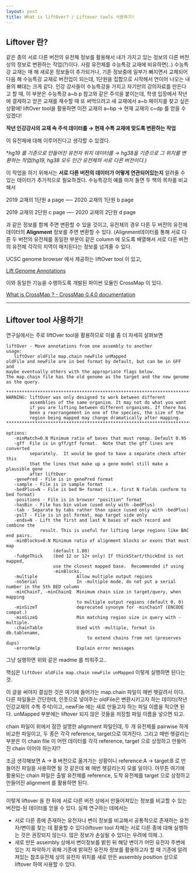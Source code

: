```yaml
---
layout: post
title: What is liftOver? / Liftover tools 사용하기!
---
```

## Liftover 란?

같은 종의 서로 다른 버전의 유전체 정보를 활용해서 내가 가지고 있는 정보의 다른 버전상의 정보로 변환하는 작업(?)이다. 사람 유전체를 수능특강 교재에 비유하면(..) 수능특강 교재는 매 해 새로운 정보들이 추가되거나, 기존 정보중에 일부가 빠지면서 교체되어 다음 해 수능특강 교재로 버전업이 되는데, 1단원을 집합으로 시작해서 연이어 나오는 내용의 뼈대는 크게 같다. 인강 강사들이 수능특강을 가지고 자기만의 강의자료를 만든다고 할 때, 이 부분은 수능특강 a~b p  참고와 같은 주석을 붙이는데, 학생 입장에서 작년에 결제하고 얻은 교재를 재수할 때 또 써먹으려고 새 교재에서 a~b 페이지를 찾고 싶은 상황에!  liftOver tool을 활용하면 이전 교재의 a~bp → 현재 교재의 c~dp 를 얻을 수 있겠다! 

**작년 인강강사의 교재 속 주석 데이터를 → 현재 수특 교재에 맞도록 변환하는 작업**

이 유전체에 대해 이루어진다고 생각할 수 있겠다.

**hg19 를 기준으로 만들어진 유전자 위치 데이터를 → hg38을 기준으로 그 위치를 변환하는 작업(*hg19, hg38 모두 인간 유전체의 서로 다른 버전이다.)**

이 작업을 하기 위해서는 **서로 다른 버전의 데이터가 어떻게 연관되어있는지** 알려줄 수 있는 데이터가 추가적으로 필요하겠다. 수능특강의 예를 마저 들면 두 책의 목차를 비교해서

2019 교재의 1단원 a page —- 2020 교재의 1단원 b page 

2019 교재의 2단원 c page —- 2020 교재의 2단원 d page 

과 같은 정보를 함께 주면 변환할 수 있을 것이고, 유전체의 경우 다른 두 버전의 유전체 데이터의 **Alignment** 정보를 주면 변환할 수 있다. (Alignment데이터를 통해 서로 다른 두 버전의 유전체를 동일한 부분이 같은 column 에 오도록 배열해서 서로 다른 버전의 유전체 각각의 지역이 매치된다는 정보를 넘겨줄 수 있다.

UCSC genome browser 에서 제공하는 liftOver tool 이 있고, 

[Lift Genome Annotations](https://genome.ucsc.edu/cgi-bin/hgLiftOver)

이와 동일한 기능을 수행하도록 개발된 파이썬 모듈인 CrossMap 이 있다.

[What is CrossMap ? - CrossMap 0.4.0 documentation](http://crossmap.sourceforge.net/)

---
## Liftover tool 사용하기!
연구실에서는 주로 liftOver tool을 활용하므로 이를 좀 더 자세히 살펴보면 

    liftOver - Move annotations from one assembly to another
    usage:
       liftOver oldFile map.chain newFile unMapped
    oldFile and newFile are in bed format by default, but can be in GFF and
    maybe eventually others with the appropriate flags below.
    The map.chain file has the old genome as the target and the new genome
    as the query.
    
    ***********************************************************************
    WARNING: liftOver was only designed to work between different
             assemblies of the same organism. It may not do what you want
             if you are lifting between different organisms. If there has
             been a rearrangement in one of the species, the size of the
             region being mapped may change dramatically after mapping.
    ***********************************************************************
    
    options:
       -minMatch=0.N Minimum ratio of bases that must remap. Default 0.95
       -gff  File is in gff/gtf format.  Note that the gff lines are converted
             separately.  It would be good to have a separate check after this
             that the lines that make up a gene model still make a plausible gene
             after liftOver
       -genePred - File is in genePred format
       -sample - File is in sample format
       -bedPlus=N - File is bed N+ format (i.e. first N fields conform to bed format)
       -positions - File is in browser "position" format
       -hasBin - File has bin value (used only with -bedPlus)
       -tab - Separate by tabs rather than space (used only with -bedPlus)
       -pslT - File is in psl format, map target side only
       -ends=N - Lift the first and last N bases of each record and combine the
                 result. This is useful for lifting large regions like BAC end pairs.
       -minBlocks=0.N Minimum ratio of alignment blocks or exons that must map
                      (default 1.00)
       -fudgeThick    (bed 12 or 12+ only) If thickStart/thickEnd is not mapped,
                      use the closest mapped base.  Recommended if using 
                      -minBlocks.
       -multiple               Allow multiple output regions
       -noSerial               In -multiple mode, do not put a serial number in the 5th BED column
       -minChainT, -minChainQ  Minimum chain size in target/query, when mapping
                               to multiple output regions (default 0, 0)
       -minSizeT               deprecated synonym for -minChainT (ENCODE compat.)
       -minSizeQ               Min matching region size in query with -multiple.
       -chainTable             Used with -multiple, format is db.tablename,
                                   to extend chains from net (preserves dups)
       -errorHelp              Explain error messages

그냥 실행하면 위와 같은 readme 를 띄워주고.. 

핵심은  `liftOver oldFile map.chain newFile unMapped` 이렇게 실행하면 된다는 것. 

이 글을 써야지 결심한 것은 여기에 들어가는 map.chain 파일이 매번 헷갈려서 이다. 다른 파일들은 간단한데, 인풋으로 넣어주는 oldFile은 변환시키고자 하는 데이터(작년 인강교재의 수특 주석)이고, newFile 에는 새로 만들고자 하는 파일 이름을 적으면 된다. unMapped 부분에는 liftover 되지 않은 것들을 저장할 파일 이름을 넣으면 되고. 

chain 파일이 위에서 잠깐 설명한 alignment 파일인데, 두 개 유전체를 pairwise 하게 비교한 파일이고, 두 종은 각각 reference, target으로 여겨진다. 그리고 매번 헷갈리는 부분은 이 chain file 이 어떤 데이터를 각각 reference, target 으로 상정하고 만들어진 chain 이어야 하는지!? 

조금 생각해보면  A → B 버전으로 옮겨가는 상황이니 reference:A → target:B 로 만들어진 파일을 사용하면 될 것 같은데 왜 매번 헷갈리는지 모를 일이다. 아무튼 여기에 활용되는 chain 파일은 출발 유전체를 reference, 도착 유전체를 target 으로 상정하고 만들어진 alignment 를 활용하면 된다.

---

이렇게 liftover 을 한 뒤에 서로 다른 버전 상에서 만들어져있는 정보를 비교할 수 있는 버전업-된 데이터를 얻을 수 있다. 실제 연구하는 데에서는
 - 서로 다른 종에 존재하는 유전자나 변이 정보를 비교해서 공통적으로 존재하는 유전자/변이를 찾는 데 활용할 수 있다(liftover tool 자체는 서로 다른 종에 대해 실행하는 것은 권장되지 않는다. 많은 정보가 손실될 수 있다는 우려에 의해..).
 - 새로 만든 assembly 상에서 변이정보를 밝힌 뒤 해당 변이가 어떤 유전자 주변에 있는 지 파악하기 위해 기존에 밝혀진 유전자 정보를 활용하고자 할 때 기존에 알려져있는 참조유전체 상의 유전자 위치를 새로 만든 assembly position 상으로 liftover 하여 사용할 수 있다.
